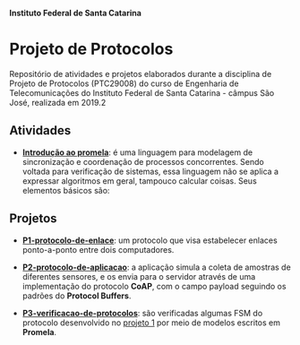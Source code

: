 **Instituto Federal de Santa Catarina**

# Projeto de Protocolos 

Repositório de atividades e projetos elaborados durante a disciplina de Projeto de Protocolos (PTC29008) do curso de Engenharia de Telecomunicações do Instituto Federal de Santa Catarina - câmpus São José, realizada em 2019.2

## Atividades

* [**Introdução ao promela**](https://github.com/yanmartins/PTC29008/tree/master/intro_promela): é uma linguagem para modelagem de sincronização e coordenação de processos concorrentes. Sendo voltada para verificação de sistemas, essa linguagem não se aplica a expressar algoritmos em geral, tampouco calcular coisas. Seus elementos básicos são:

## Projetos

* [**P1-protocolo-de-enlace**](https://github.com/yanmartins/PTC29008/tree/master/P1-protocolo-de-enlace): um protocolo que visa estabelecer enlaces ponto-a-ponto entre dois computadores.

* [**P2-protocolo-de-aplicacao**](https://github.com/yanmartins/PTC29008/tree/master/P2-protocolo-de-aplicacao): a aplicação simula a coleta de amostras de diferentes sensores, e os envia para o servidor através de uma implementação do protocolo **CoAP**, com o campo payload seguindo os padrões do **Protocol Buffers**.

* [**P3-verificacao-de-protocolos**](https://github.com/yanmartins/PTC29008/tree/master/P3-verificacao-de-protocolos): são verificadas algumas FSM do protocolo desenvolvido no [projeto 1](https://github.com/yanmartins/PTC29008/tree/master/P1-protocolo-de-enlace) por meio de modelos escritos em **Promela**.
